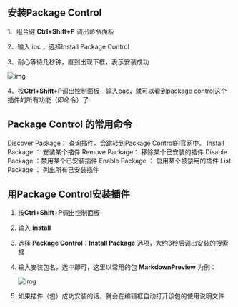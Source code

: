 ## 安装Package Control

1、组合键 **Ctrl+Shift+P** 调出命令面板 

2、输入 ipc ，选择Install Package Control

3、耐心等待几秒钟，直到出现下框，表示安装成功 

![img](https://img-blog.csdn.net/20180803003050758?watermark/2/text/aHR0cHM6Ly9ibG9nLmNzZG4ubmV0L3FxXzIwMDExNjA3/font/5a6L5L2T/fontsize/400/fill/I0JBQkFCMA==/dissolve/70)

4、按**Ctrl+Shift+P**调出控制面板，输入pac，就可以看到package control这个插件的所有功能（即命令）了



## Package Control 的常用命令

Discover Package： 查询插件。会跳转到Package Control的官网中。
Install Package ： 安装某个插件
Remove Package： 移除某个已安装的插件
Disable Package ：禁用某个已安装插件
Enable Package ： 启用某个被禁用的插件
List Package ： 列出所有已安装插件



## 用Package Control安装插件

1. 按**Ctrl+Shift+P**调出控制面板
2. 输入 **install** 
3. 选择 **Package Control：Install Package** 选项，大约3秒后调出安装的搜索框
4. 输入安装包名，选中即可，这里以常用的包 **MarkdownPreview** 为例：

    ![img](https://img-blog.csdn.net/20180803011050491?watermark/2/text/aHR0cHM6Ly9ibG9nLmNzZG4ubmV0L3FxXzIwMDExNjA3/font/5a6L5L2T/fontsize/400/fill/I0JBQkFCMA==/dissolve/70)

5. 如果插件（包）成功安装的话，就会在编辑框自动打开该包的使用说明文件